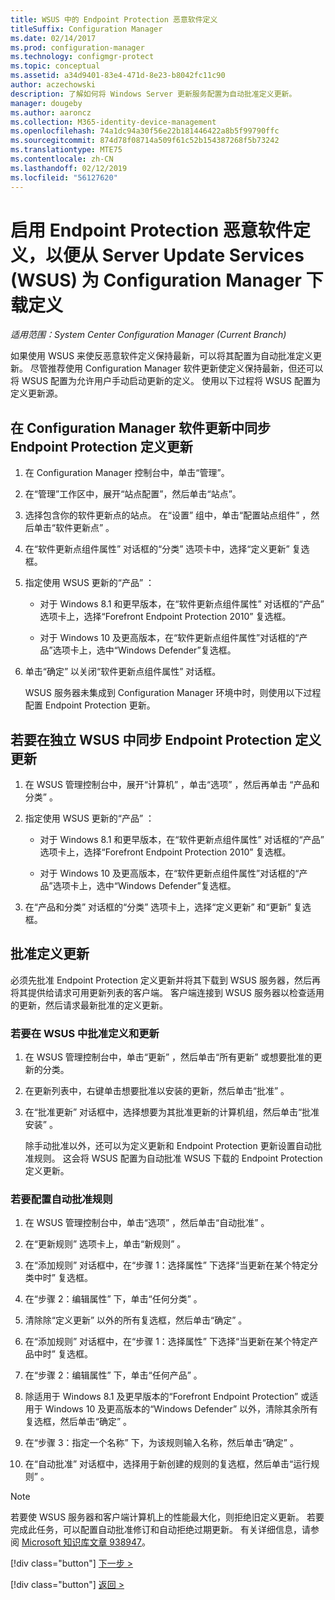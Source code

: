 ```yaml
---
title: WSUS 中的 Endpoint Protection 恶意软件定义
titleSuffix: Configuration Manager
ms.date: 02/14/2017
ms.prod: configuration-manager
ms.technology: configmgr-protect
ms.topic: conceptual
ms.assetid: a34d9401-83e4-471d-8e23-b8042fc11c90
author: aczechowski
description: 了解如何将 Windows Server 更新服务配置为自动批准定义更新。
manager: dougeby
ms.author: aaroncz
ms.collection: M365-identity-device-management
ms.openlocfilehash: 74a1dc94a30f56e22b181446422a8b5f99790ffc
ms.sourcegitcommit: 874d78f08714a509f61c52b154387268f5b73242
ms.translationtype: MTE75
ms.contentlocale: zh-CN
ms.lasthandoff: 02/12/2019
ms.locfileid: "56127620"
---
```

# <a name="enable-endpoint-protection-malware-definitions-to-download-from-windows-server-update-services-wsus-for-configuration-manager"></a>启用 Endpoint Protection 恶意软件定义，以便从 Server Update Services (WSUS) 为 Configuration Manager 下载定义

*适用范围：System Center Configuration Manager (Current Branch)*

 如果使用 WSUS 来使反恶意软件定义保持最新，可以将其配置为自动批准定义更新。 尽管推荐使用 Configuration Manager 软件更新使定义保持最新，但还可以将 WSUS 配置为允许用户手动启动更新的定义。 使用以下过程将 WSUS 配置为定义更新源。

## <a name="to-synchronize-endpoint-protection-definition-updates-in-configuration-manager-software-updates"></a>在 Configuration Manager 软件更新中同步 Endpoint Protection 定义更新

1. 在 Configuration Manager 控制台中，单击“管理”。

2. 在“管理”工作区中，展开“站点配置”，然后单击“站点”。

3. 选择包含你的软件更新点的站点。 在“设置”  组中，单击“配置站点组件” ，然后单击“软件更新点” 。

4. 在“软件更新点组件属性”  对话框的“分类”  选项卡中，选择“定义更新”  复选框。

5. 指定使用 WSUS 更新的“产品”  ：

   -   对于 Windows 8.1 和更早版本，在“软件更新点组件属性”  对话框的“产品”  选项卡上，选择“Forefront Endpoint Protection 2010”  复选框。

   -   对于 Windows 10 及更高版本，在“软件更新点组件属性”对话框的“产品”选项卡上，选中“Windows Defender”复选框。

6. 单击“确定”  以关闭“软件更新点组件属性”  对话框。

   WSUS 服务器未集成到 Configuration Manager 环境中时，则使用以下过程配置 Endpoint Protection 更新。

## <a name="to-synchronize-endpoint-protection-definition-updates-in-standalone-wsus"></a>若要在独立 WSUS 中同步 Endpoint Protection 定义更新

1.  在 WSUS 管理控制台中，展开“计算机” ，单击“选项” ，然后再单击 “产品和分类” 。

2.  指定使用 WSUS 更新的“产品”  ：

    -   对于 Windows 8.1 和更早版本，在“软件更新点组件属性”  对话框的“产品”  选项卡上，选择“Forefront Endpoint Protection 2010”  复选框。

    -   对于 Windows 10 及更高版本，在“软件更新点组件属性”对话框的“产品”选项卡上，选中“Windows Defender”复选框。

3.  在“产品和分类”  对话框的“分类”  选项卡上，选择“定义更新”  和“更新”  复选框。

## <a name="approving-definition-updates"></a>批准定义更新
 必须先批准 Endpoint Protection 定义更新并将其下载到 WSUS 服务器，然后再将其提供给请求可用更新列表的客户端。 客户端连接到 WSUS 服务器以检查适用的更新，然后请求最新批准的定义更新。

### <a name="to-approve-definitions-and-updates-in-wsus"></a>若要在 WSUS 中批准定义和更新

1. 在 WSUS 管理控制台中，单击“更新” ，然后单击“所有更新”  或想要批准的更新的分类。

2. 在更新列表中，右键单击想要批准以安装的更新，然后单击“批准” 。

3. 在“批准更新”  对话框中，选择想要为其批准更新的计算机组，然后单击“批准安装” 。

   除手动批准以外，还可以为定义更新和 Endpoint Protection 更新设置自动批准规则。 这会将 WSUS 配置为自动批准 WSUS 下载的 Endpoint Protection 定义更新。

### <a name="to-configure-an-automatic-approval-rule"></a>若要配置自动批准规则

1.  在 WSUS 管理控制台中，单击“选项” ，然后单击“自动批准” 。

2.  在“更新规则”  选项卡上，单击“新规则” 。

3.  在“添加规则”  对话框中，在“步骤 1：选择属性” 下选择“当更新在某个特定分类中时”  复选框。

4.  在“步骤 2：编辑属性” 下，单击“任何分类” 。

5.  清除除“定义更新” 以外的所有复选框，然后单击“确定” 。

6.  在“添加规则”  对话框中，在“步骤 1：选择属性” 下选择“当更新在某个特定产品中时”  复选框。

7.  在“步骤 2：编辑属性” 下，单击“任何产品” 。

8.  除适用于 Windows 8.1 及更早版本的“Forefront Endpoint Protection”  或适用于 Windows 10 及更高版本的“Windows Defender”  以外，清除其余所有复选框，然后单击“确定” 。

9. 在“步骤 3：指定一个名称” 下，为该规则输入名称，然后单击“确定” 。

10. 在“自动批准”  对话框中，选择用于新创建的规则的复选框，然后单击“运行规则” 。

> [!NOTE]
>  若要使 WSUS 服务器和客户端计算机上的性能最大化，则拒绝旧定义更新。 若要完成此任务，可以配置自动批准修订和自动拒绝过期更新。 有关详细信息，请参阅 [Microsoft 知识库文章 938947](http://go.microsoft.com/fwlink/p/?LinkId=204078)。
> 
> [!div class="button"]
> [下一步 >](endpoint-antimalware-policies.md)
> 
> [!div class="button"]
> [返回 >](endpoint-configure-alerts.md)
